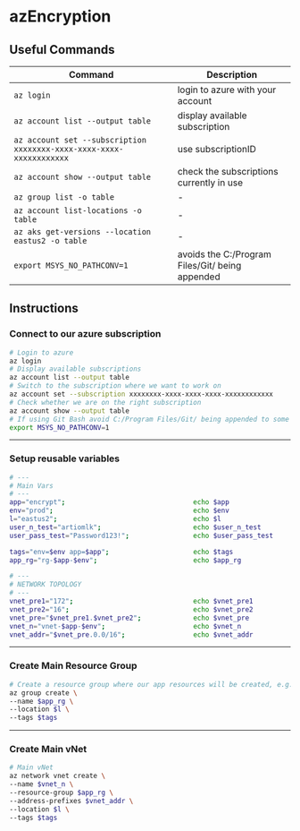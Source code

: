 # azEncryption

## Useful Commands

| Command                                                              | Description                                     |
| -------------------------------------------------------------------- | ----------------------------------------------- |
| `az login`                                                           | login to azure with your account                |
| `az account list --output table`                                     | display available subscription                  |
| `az account set --subscription xxxxxxxx-xxxx-xxxx-xxxx-xxxxxxxxxxxx` | use subscriptionID                              |
| `az account show --output table`                                     | check the subscriptions currently in use        |
| `az group list -o table`                                             | -                                               |
| `az account list-locations -o table`                                 | -                                               |
| `az aks get-versions --location eastus2 -o table`                    | -                                               |
| `export MSYS_NO_PATHCONV=1`                                          | avoids the C:/Program Files/Git/ being appended |

## Instructions

### Connect to our azure subscription

```bash
# Login to azure
az login
# Display available subscriptions
az account list --output table
# Switch to the subscription where we want to work on
az account set --subscription xxxxxxxx-xxxx-xxxx-xxxx-xxxxxxxxxxxx
# Check whether we are on the right subscription
az account show --output table
# If using Git Bash avoid C:/Program Files/Git/ being appended to some resources IDs
export MSYS_NO_PATHCONV=1
```

---

### Setup reusable variables

```bash
# ---
# Main Vars
# ---
app="encrypt";                                echo $app
env="prod";                                   echo $env
l="eastus2";                                  echo $l
user_n_test="artiomlk";                       echo $user_n_test
user_pass_test="Password123!";                echo $user_pass_test

tags="env=$env app=$app";                     echo $tags
app_rg="rg-$app-$env";                        echo $app_rg

# ---
# NETWORK TOPOLOGY
# ---
vnet_pre1="172";                              echo $vnet_pre1
vnet_pre2="16";                               echo $vnet_pre2
vnet_pre="$vnet_pre1.$vnet_pre2";             echo $vnet_pre
vnet_n="vnet-$app-$env";                      echo $vnet_n
vnet_addr="$vnet_pre.0.0/16";                 echo $vnet_addr
```

---

### Create Main Resource Group

```bash
# Create a resource group where our app resources will be created, e.g. AKS, ACR, vNets...
az group create \
--name $app_rg \
--location $l \
--tags $tags
```

---

### Create Main vNet

```bash
# Main vNet
az network vnet create \
--name $vnet_n \
--resource-group $app_rg \
--address-prefixes $vnet_addr \
--location $l \
--tags $tags
```
